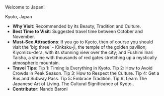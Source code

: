 Welcome to Japan!

Kyoto, Japan
  - **Why Visit**: Recommended by its Beauty, Tradition and Culture.
  - **Best Time to Visit**: Suggested travel time between October and November.
  - **Must-See Attractions**: If you go to Kyoto, then of course you should visit the 'big three' - Kinkaku-ji, the temple of the golden pavilion; Kiyomizu-dera, with its stunning view over the city; and Fushimi Inari Taisha, a shrine with thousands of red gates stretching up a mystically atmospheric mountain.
  - **Travel Tips**: Tip 1: Timing is Everything in Kyoto.
Tip 2: How to Avoid Crowds in Peak Season.
Tip 3: How to Respect the Culture.
Tip 4: Get a Bus and Subway Pass.
Tip 5: Embrace Tradition.
Tip 6: Learn The Japanese Art of Living.
The Cultural Significance of Kyoto..
  - **Contributor**: Nando Baroni